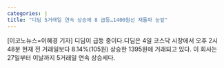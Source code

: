 ```yaml
---
categories: j
title: "디딤 5거래일 연속 상승에 8 급등…1400원선 재돌파 눈앞"
---
```

[이코노뉴스=이혜경 기자] 디딤이 급등 중이다.디딤은 4일 코스닥 시장에서 오후 2시48분 현재 전 거래일보다 8.14%(105원) 상승한 1395원에 거래되고 있다. 이 회사는 27일부터 이날까지 5거래일 연속 상승세다.